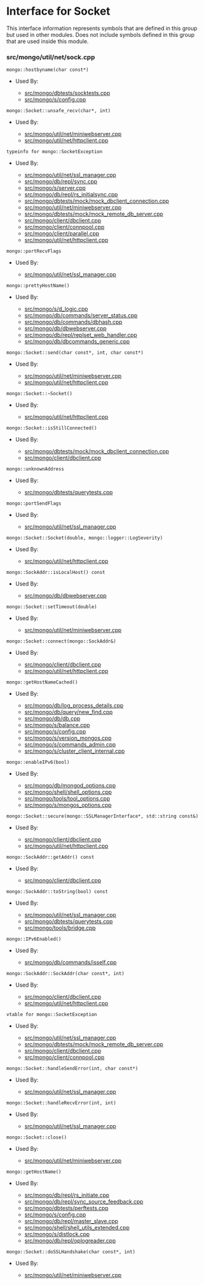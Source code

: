 
# Interface for Socket
This interface information represents symbols that are defined in this group but used in other modules.  Does not include symbols defined in this group that are used inside this module.

### src/mongo/util/net/sock.cpp

<div></div>

    mongo::hostbyname(char const*)

- Used By:

    - [src/mongo/dbtests/socktests.cpp](../../../../tests/unit\_tests)
    - [src/mongo/s/config.cpp](../../../../sharding/cluster\_metadata\_management)

<div></div>

    mongo::Socket::unsafe_recv(char*, int)

- Used By:

    - [src/mongo/util/net/miniwebserver.cpp](../../../../network/web\_server)
    - [src/mongo/util/net/httpclient.cpp](../../../../network/rest\_client)

<div></div>

    typeinfo for mongo::SocketException

- Used By:

    - [src/mongo/util/net/ssl\_manager.cpp](../../../../network/ssl)
    - [src/mongo/db/repl/sync.cpp](../../../../replication/data\_sync)
    - [src/mongo/s/server.cpp](../../../../process\_management/mongos\_and\_mongod\_mains)
    - [src/mongo/db/repl/rs\_initialsync.cpp](../../../../replication/data\_sync)
    - [src/mongo/dbtests/mock/mock\_dbclient\_connection.cpp](../../../../tests/unit\_tests)
    - [src/mongo/util/net/miniwebserver.cpp](../../../../network/web\_server)
    - [src/mongo/dbtests/mock/mock\_remote\_db\_server.cpp](../../../../tests/unit\_tests)
    - [src/mongo/client/dbclient.cpp](../../../../network/cpp\_client\_driver)
    - [src/mongo/client/connpool.cpp](../../../../network/cpp\_client\_driver)
    - [src/mongo/client/parallel.cpp](../../../../sharding/routing)
    - [src/mongo/util/net/httpclient.cpp](../../../../network/rest\_client)

<div></div>

    mongo::portRecvFlags

- Used By:

    - [src/mongo/util/net/ssl\_manager.cpp](../../../../network/ssl)

<div></div>

    mongo::prettyHostName()

- Used By:

    - [src/mongo/s/d\_logic.cpp](../../../../sharding/writeback\_listener)
    - [src/mongo/db/commands/server\_status.cpp](../../../../query\_and\_operation\_handling/database\_commands)
    - [src/mongo/db/commands/dbhash.cpp](../../../../query\_and\_operation\_handling/database\_commands)
    - [src/mongo/db/dbwebserver.cpp](../../../../network/web\_server)
    - [src/mongo/db/repl/replset\_web\_handler.cpp](../../../../replication/replication\_web\_interface)
    - [src/mongo/db/dbcommands\_generic.cpp](../../../../query\_and\_operation\_handling/database\_commands)

<div></div>

    mongo::Socket::send(char const*, int, char const*)

- Used By:

    - [src/mongo/util/net/miniwebserver.cpp](../../../../network/web\_server)
    - [src/mongo/util/net/httpclient.cpp](../../../../network/rest\_client)

<div></div>

    mongo::Socket::~Socket()

- Used By:

    - [src/mongo/util/net/httpclient.cpp](../../../../network/rest\_client)

<div></div>

    mongo::Socket::isStillConnected()

- Used By:

    - [src/mongo/dbtests/mock/mock\_dbclient\_connection.cpp](../../../../tests/unit\_tests)
    - [src/mongo/client/dbclient.cpp](../../../../network/cpp\_client\_driver)

<div></div>

    mongo::unknownAddress

- Used By:

    - [src/mongo/dbtests/querytests.cpp](../../../../tests/unit\_tests)

<div></div>

    mongo::portSendFlags

- Used By:

    - [src/mongo/util/net/ssl\_manager.cpp](../../../../network/ssl)

<div></div>

    mongo::Socket::Socket(double, mongo::logger::LogSeverity)

- Used By:

    - [src/mongo/util/net/httpclient.cpp](../../../../network/rest\_client)

<div></div>

    mongo::SockAddr::isLocalHost() const

- Used By:

    - [src/mongo/db/dbwebserver.cpp](../../../../network/web\_server)

<div></div>

    mongo::Socket::setTimeout(double)

- Used By:

    - [src/mongo/util/net/miniwebserver.cpp](../../../../network/web\_server)

<div></div>

    mongo::Socket::connect(mongo::SockAddr&)

- Used By:

    - [src/mongo/client/dbclient.cpp](../../../../network/cpp\_client\_driver)
    - [src/mongo/util/net/httpclient.cpp](../../../../network/rest\_client)

<div></div>

    mongo::getHostNameCached()

- Used By:

    - [src/mongo/db/log\_process\_details.cpp](../../../../process\_management/logging\_system)
    - [src/mongo/db/query/new\_find.cpp](../../../../core\_query\_system/query\_system\_entry\_points)
    - [src/mongo/db/db.cpp](../../../../process\_management/mongos\_and\_mongod\_mains)
    - [src/mongo/s/balance.cpp](../../../../sharding/balancer)
    - [src/mongo/s/config.cpp](../../../../sharding/cluster\_metadata\_management)
    - [src/mongo/s/version\_mongos.cpp](../../../../process\_management/build\_information)
    - [src/mongo/s/commands\_admin.cpp](../../../../sharding/mongos\_commands)
    - [src/mongo/s/cluster\_client\_internal.cpp](../../../../sharding/config\_metadata\_upgrade)

<div></div>

    mongo::enableIPv6(bool)

- Used By:

    - [src/mongo/db/mongod\_options.cpp](../../../../process\_management/mongod\_and\_mongos\_command\_line\_options)
    - [src/mongo/shell/shell\_options.cpp](../../../../mongo\_shell/mongo\_shell)
    - [src/mongo/tools/tool\_options.cpp](../../../../tools/tools)
    - [src/mongo/s/mongos\_options.cpp](../../../../process\_management/mongod\_and\_mongos\_command\_line\_options)

<div></div>

    mongo::Socket::secure(mongo::SSLManagerInterface*, std::string const&)

- Used By:

    - [src/mongo/client/dbclient.cpp](../../../../network/cpp\_client\_driver)
    - [src/mongo/util/net/httpclient.cpp](../../../../network/rest\_client)

<div></div>

    mongo::SockAddr::getAddr() const

- Used By:

    - [src/mongo/client/dbclient.cpp](../../../../network/cpp\_client\_driver)

<div></div>

    mongo::SockAddr::toString(bool) const

- Used By:

    - [src/mongo/util/net/ssl\_manager.cpp](../../../../network/ssl)
    - [src/mongo/dbtests/querytests.cpp](../../../../tests/unit\_tests)
    - [src/mongo/tools/bridge.cpp](../../../../tools/tools)

<div></div>

    mongo::IPv6Enabled()

- Used By:

    - [src/mongo/db/commands/isself.cpp](../../../../query\_and\_operation\_handling/database\_commands)

<div></div>

    mongo::SockAddr::SockAddr(char const*, int)

- Used By:

    - [src/mongo/client/dbclient.cpp](../../../../network/cpp\_client\_driver)
    - [src/mongo/util/net/httpclient.cpp](../../../../network/rest\_client)

<div></div>

    vtable for mongo::SocketException

- Used By:

    - [src/mongo/util/net/ssl\_manager.cpp](../../../../network/ssl)
    - [src/mongo/dbtests/mock/mock\_remote\_db\_server.cpp](../../../../tests/unit\_tests)
    - [src/mongo/client/dbclient.cpp](../../../../network/cpp\_client\_driver)
    - [src/mongo/client/connpool.cpp](../../../../network/cpp\_client\_driver)

<div></div>

    mongo::Socket::handleSendError(int, char const*)

- Used By:

    - [src/mongo/util/net/ssl\_manager.cpp](../../../../network/ssl)

<div></div>

    mongo::Socket::handleRecvError(int, int)

- Used By:

    - [src/mongo/util/net/ssl\_manager.cpp](../../../../network/ssl)

<div></div>

    mongo::Socket::close()

- Used By:

    - [src/mongo/util/net/miniwebserver.cpp](../../../../network/web\_server)

<div></div>

    mongo::getHostName()

- Used By:

    - [src/mongo/db/repl/rs\_initiate.cpp](../../../../replication/replica\_set\_configuration)
    - [src/mongo/db/repl/sync\_source\_feedback.cpp](../../../../replication/data\_sync)
    - [src/mongo/dbtests/perftests.cpp](../../../../tests/unit\_tests)
    - [src/mongo/s/config.cpp](../../../../sharding/cluster\_metadata\_management)
    - [src/mongo/db/repl/master\_slave.cpp](../../../../replication/master\_slave)
    - [src/mongo/shell/shell\_utils\_extended.cpp](../../../../mongo\_shell/mongo\_shell)
    - [src/mongo/s/distlock.cpp](../../../../sharding/cluster\_locking)
    - [src/mongo/db/repl/oplogreader.cpp](../../../../replication/data\_sync)

<div></div>

    mongo::Socket::doSSLHandshake(char const*, int)

- Used By:

    - [src/mongo/util/net/miniwebserver.cpp](../../../../network/web\_server)
